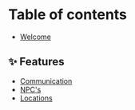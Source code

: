 # Table of contents

* [Welcome](README.md)

## ✨ Features

* [Communication](features/communication.md)
* [NPC's](features/npcs.md)
* [Locations](features/locations.md)
